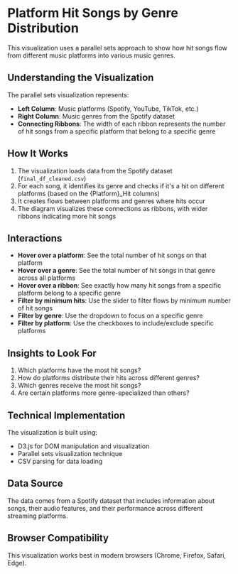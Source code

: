 # Platform Hit Songs by Genre Distribution

This visualization uses a parallel sets approach to show how hit songs flow from different music platforms into various music genres.

## Understanding the Visualization

The parallel sets visualization represents:
- **Left Column**: Music platforms (Spotify, YouTube, TikTok, etc.)
- **Right Column**: Music genres from the Spotify dataset
- **Connecting Ribbons**: The width of each ribbon represents the number of hit songs from a specific platform that belong to a specific genre

## How It Works

1. The visualization loads data from the Spotify dataset (`final_df_cleaned.csv`)
2. For each song, it identifies its genre and checks if it's a hit on different platforms (based on the {Platform}_Hit columns)
3. It creates flows between platforms and genres where hits occur
4. The diagram visualizes these connections as ribbons, with wider ribbons indicating more hit songs

## Interactions

- **Hover over a platform**: See the total number of hit songs on that platform
- **Hover over a genre**: See the total number of hit songs in that genre across all platforms
- **Hover over a ribbon**: See exactly how many hit songs from a specific platform belong to a specific genre
- **Filter by minimum hits**: Use the slider to filter flows by minimum number of hit songs
- **Filter by genre**: Use the dropdown to focus on a specific genre
- **Filter by platform**: Use the checkboxes to include/exclude specific platforms

## Insights to Look For

1. Which platforms have the most hit songs?
2. How do platforms distribute their hits across different genres?
3. Which genres receive the most hit songs?
4. Are certain platforms more genre-specialized than others?

## Technical Implementation

The visualization is built using:
- D3.js for DOM manipulation and visualization
- Parallel sets visualization technique
- CSV parsing for data loading

## Data Source

The data comes from a Spotify dataset that includes information about songs, their audio features, and their performance across different streaming platforms.

## Browser Compatibility

This visualization works best in modern browsers (Chrome, Firefox, Safari, Edge). 